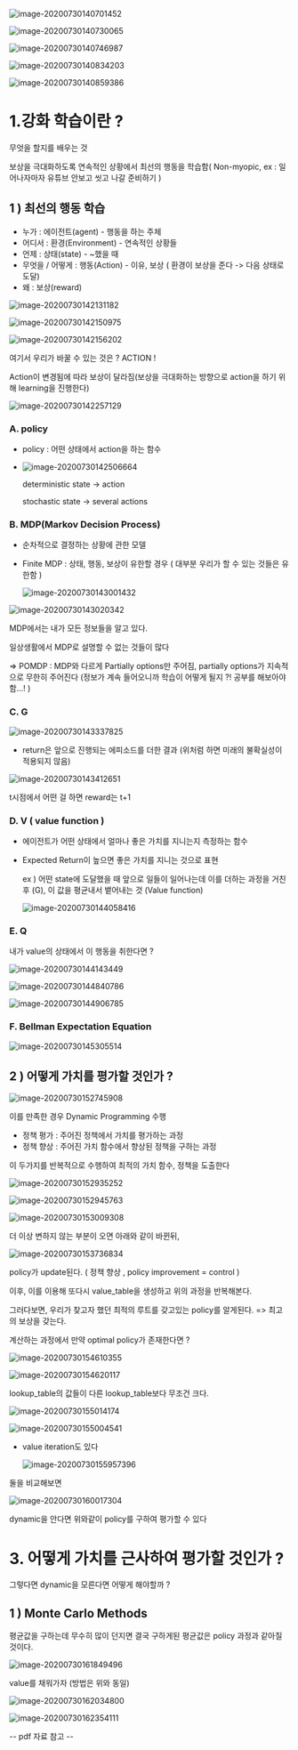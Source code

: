 ![image-20200730140701452](0730%20%EC%88%98%EC%97%85.assets/image-20200730140701452.png)

![image-20200730140730065](0730%20%EC%88%98%EC%97%85.assets/image-20200730140730065.png)

![image-20200730140746987](0730%20%EC%88%98%EC%97%85.assets/image-20200730140746987.png)

![image-20200730140834203](0730%20%EC%88%98%EC%97%85.assets/image-20200730140834203.png)

![image-20200730140859386](0730%20%EC%88%98%EC%97%85.assets/image-20200730140859386.png)



# 1.강화 학습이란 ?

무엇을 할지를 배우는 것

보상을 극대화하도록 연속적인 상황에서 최선의 행동을 학습함( Non-myopic,  ex : 일어나자마자 유튜브 안보고 씻고 나갈 준비하기 )

## 1 ) 최선의 행동 학습

* 누가 : 에이전트(agent) - 행동을 하는 주체
* 어디서 : 환경(Environment) - 연속적인 상황들
* 언제 : 상태(state) - ~했을 때
* 무엇을 / 어떻게 : 행동(Action) - 이유, 보상 ( 환경이 보상을 준다 -> 다음 상태로 도달)
* 왜 : 보상(reward)

![image-20200730142131182](0730%20%EC%88%98%EC%97%85.assets/image-20200730142131182.png)

![image-20200730142150975](0730%20%EC%88%98%EC%97%85.assets/image-20200730142150975.png)

![image-20200730142156202](0730%20%EC%88%98%EC%97%85.assets/image-20200730142156202.png)

여기서 우리가 바꿀 수 있는 것은 ? ACTION !

Action이 변경됨에 따라 보상이 달라짐(보상을 극대화하는 방향으로 action을 하기 위해 learning을 진행한다)

![image-20200730142257129](0730%20%EC%88%98%EC%97%85.assets/image-20200730142257129.png)

### A. policy

* policy : 어떤 상태에서 action을 하는 함수

* ![image-20200730142506664](0730%20%EC%88%98%EC%97%85.assets/image-20200730142506664.png)

  deterministic state -> action

  stochastic state -> several actions

### B. MDP(Markov Decision Process)

* 순차적으로 결정하는 상황에 관한 모델

* Finite MDP : 상태, 행동, 보상이 유한할 경우 ( 대부분 우리가 할 수 있는 것들은 유한함 )

  ![image-20200730143001432](0730%20%EC%88%98%EC%97%85.assets/image-20200730143001432.png)

![image-20200730143020342](0730%20%EC%88%98%EC%97%85.assets/image-20200730143020342.png)

MDP에서는 내가 모든 정보들을 알고 있다.

일상생활에서 MDP로 설명할 수 없는 것들이 많다

=> POMDP : MDP와 다르게 Partially options만 주어짐, partially options가 지속적으로 무한히 주어진다 (정보가 계속 들어오니까 학습이 어떻게 될지 ?! 공부를 해보아야함...! )

### C. G

![image-20200730143337825](0730%20%EC%88%98%EC%97%85.assets/image-20200730143337825.png)

* return은 앞으로 진행되는 에피소드를 더한 결과 (위처럼 하면 미래의 불확실성이 적용되지 않음)

![image-20200730143412651](0730%20%EC%88%98%EC%97%85.assets/image-20200730143412651.png)

t시점에서 어떤 걸 하면 reward는 t+1

### D. V ( value function )

* 에이전트가 어떤 상태에서 얼마나 좋은 가치를 지니는지 측정하는 함수

* Expected Return이 높으면 좋은 가치를 지니는 것으로 표현

  ex ) 어떤 state에 도달했을 때 앞으로 일들이 일어나는데 이를 더하는 과정을 거친 후 (G), 이 값을 평균내서 뱉어내는 것 (Value function)

  ![image-20200730144058416](0730%20%EC%88%98%EC%97%85.assets/image-20200730144058416.png)

### E. Q

내가 value의 상태에서 이 행동을 취한다면 ?

![image-20200730144143449](0730%20%EC%88%98%EC%97%85.assets/image-20200730144143449.png)

![image-20200730144840786](0730%20%EC%88%98%EC%97%85.assets/image-20200730144840786.png)

![image-20200730144906785](0730%20%EC%88%98%EC%97%85.assets/image-20200730144906785.png)

### F. Bellman Expectation Equation

![image-20200730145305514](0730%20%EC%88%98%EC%97%85.assets/image-20200730145305514.png)



## 2 ) 어떻게 가치를 평가할 것인가 ?

![image-20200730152745908](0730%20%EC%88%98%EC%97%85.assets/image-20200730152745908.png)

이를 만족한 경우 Dynamic Programming 수행

* 정책 평가 : 주어진 정책에서 가치를 평가하는 과정
* 정책 향상 : 주어진 가치 함수에서 향상된 정책을 구하는 과정

이 두가지를 반복적으로 수행하여 최적의 가치 함수, 정책을 도출한다

![image-20200730152935252](0730%20%EC%88%98%EC%97%85.assets/image-20200730152935252.png)

![image-20200730152945763](0730%20%EC%88%98%EC%97%85.assets/image-20200730152945763.png)

![image-20200730153009308](0730%20%EC%88%98%EC%97%85.assets/image-20200730153009308.png)

더 이상 변하지 않는 부분이 오면 아래와 같이 바뀐뒤,

![image-20200730153736834](0730%20%EC%88%98%EC%97%85.assets/image-20200730153736834.png)

policy가 update된다. ( 정책 향상 , policy improvement  = control )

이후, 이를 이용해 또다시 value_table을 생성하고 위의 과정을 반복해본다.

그러다보면, 우리가 찾고자 했던 최적의 루트를 갖고있는 policy를 알게된다. => 최고의 보상을 갖는다.

계산하는 과정에서 만약 optimal policy가 존재한다면 ?

![image-20200730154610355](0730%20%EC%88%98%EC%97%85.assets/image-20200730154610355.png)

![image-20200730154620117](0730%20%EC%88%98%EC%97%85.assets/image-20200730154620117.png)

lookup_table의 값들이 다른 lookup_table보다 무조건 크다. 

![image-20200730155014174](0730%20%EC%88%98%EC%97%85.assets/image-20200730155014174.png)

![image-20200730155004541](0730%20%EC%88%98%EC%97%85.assets/image-20200730155004541.png)

* value iteration도 있다

  ![image-20200730155957396](0730%20%EC%88%98%EC%97%85.assets/image-20200730155957396.png)

둘을 비교해보면 

![image-20200730160017304](0730%20%EC%88%98%EC%97%85.assets/image-20200730160017304.png)

dynamic을 안다면 위와같이 policy를 구하여 평가할 수 있다

# 3. 어떻게 가치를 근사하여 평가할 것인가 ?

그렇다면 dynamic을 모른다면 어떻게 해야할까 ?

## 1 ) Monte Carlo Methods

평균값을 구하는데 무수히 많이 던지면 결국 구하게된 평균값은 policy 과정과 같아질 것이다.

![image-20200730161849496](0730%20%EC%88%98%EC%97%85.assets/image-20200730161849496.png)

value를 채워가자 (방법은 위와 동일)

![image-20200730162034800](0730%20%EC%88%98%EC%97%85.assets/image-20200730162034800.png)

![image-20200730162354111](0730%20%EC%88%98%EC%97%85.assets/image-20200730162354111.png)



-- pdf 자료 참고 --













